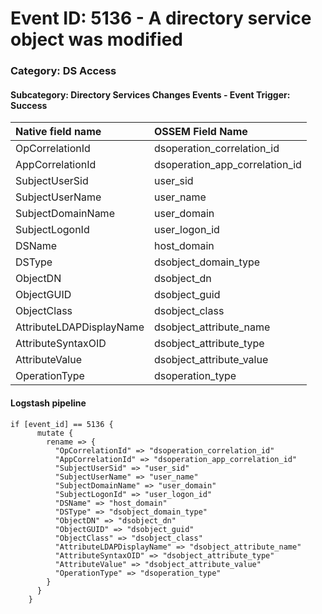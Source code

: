 # Event ID: 5136 - A directory service object was modified
### Category: DS Access
#### Subcategory: Directory Services Changes Events - Event Trigger: Success

|Native field name            |OSSEM Field Name                   |
|:----------------------------|:----------------------------------|
| OpCorrelationId             | dsoperation_correlation_id        |
| AppCorrelationId            | dsoperation_app_correlation_id    |
| SubjectUserSid              | user_sid                          |
| SubjectUserName             | user_name                         |
| SubjectDomainName           | user_domain                       |
| SubjectLogonId              | user_logon_id                     | 
| DSName                      | host_domain                       |
| DSType                      | dsobject_domain_type              |
| ObjectDN                    | dsobject_dn                       |
| ObjectGUID                  | dsobject_guid                     |
| ObjectClass                 | dsobject_class                    |
| AttributeLDAPDisplayName    | dsobject_attribute_name           |
| AttributeSyntaxOID          | dsobject_attribute_type           |
| AttributeValue              | dsobject_attribute_value          |
| OperationType               | dsoperation_type                  |


#### Logstash pipeline

```
if [event_id] == 5136 {
      mutate {
        rename => {
          "OpCorrelationId" => "dsoperation_correlation_id"
          "AppCorrelationId" => "dsoperation_app_correlation_id"
          "SubjectUserSid" => "user_sid"
          "SubjectUserName" => "user_name"
          "SubjectDomainName" => "user_domain"
          "SubjectLogonId" => "user_logon_id"
          "DSName" => "host_domain"
          "DSType" => "dsobject_domain_type"
          "ObjectDN" => "dsobject_dn"
          "ObjectGUID" => "dsobject_guid"
          "ObjectClass" => "dsobject_class"
          "AttributeLDAPDisplayName" => "dsobject_attribute_name"
          "AttributeSyntaxOID" => "dsobject_attribute_type"
          "AttributeValue" => "dsobject_attribute_value"
          "OperationType" => "dsoperation_type"
        }
      }
    }
```
